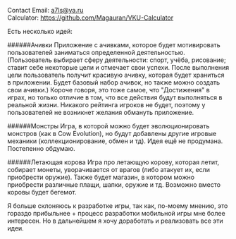 Contact Email: <a7ls@ya.ru>   
Calculator: https://github.com/Magauran/VKU-Calculator


Есть несколько идей:

######Ачивки
Приложение с ачивками, которое будет мотивировать пользователей заниматься определенной деятельностью. (Пользователь выбирает сферу
деятельности: спорт, учёба, рисование; ставит себе некоторые цели и отмечает свои успехи. После выполнения цели пользователь получит
красивую ачивку, которая будет храниться в приложении. Будет базовый набор ачивок, но также можно создать свои ачивки.) Короче говоря,
это тоже самое, что "Достижения" в играх, но только отличие в том, что все действия будут выполняться в реальной жизни. Никакого рейтинга
игроков не будет, поэтому у пользователей не возникнет желания обмануть приложение.

######Монстры
Игра, в которой можно будет эволюционировать монстров (как в Cow Evolution), но будут добавлены другие игровые механики
(коллекционирование, обмен и тд). Идея ещё не продумана. Постепенно обдумаю.

######Летающая корова
Игра про летающую корову, которая летит, собирает монеты, уворачивается от врагов (либо атакует их, если приобрести оружие). Также 
будет магазин, в котором можно приобрести различные плащи, шапки, оружие и тд. Возможно вместо коровы будет бегемот.

Я больше склоняюсь к разработке игры, так как, по-моему мнению, это гораздо прибыльнее + процесс разработки мобильной игры мне более 
интересен. Но в дальнейшем я хочу доработать и реализовать все эти идеи.
